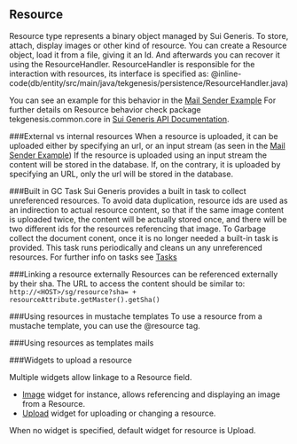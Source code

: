 ## Resource

Resource type represents a binary object managed by Sui Generis. To store, attach, display images or other kind of resource. You can create a Resource object, load it from a file, giving it an Id. 
And afterwards you can recover it using the ResourceHandler.
ResourceHandler is responsible for the interaction with resources, its interface is specified as:
@inline-code(db/entity/src/main/java/tekgenesis/persistence/ResourceHandler.java)

You can see an example for this behavior in the [Mail Sender Example](../samples/mailReport.html#send-by-mail-to-all-guests)
For further details on Resource behavior check package tekgenesis.common.core in [Sui Generis API Documentation](../javadoc/index.html). 


###External vs internal resources
When a resource is uploaded, it can be uploaded either by specifying an url, or an input stream (as seen in the [Mail Sender Example](../samples/mailReport.html#send-by-mail-to-all-guests))
If the resource is uploaded using an input stream the content will be stored in the database. If, on the contrary, it is uploaded by specifying an URL, only the url will be stored in the database.

###Built in GC Task
Sui Generis provides a built in task to collect unreferenced resources.
To avoid data duplication, resource ids are used as an indirection to actual resource content, so that if the same image content is uploaded twice, the content will be actually stored once, and there will be two different ids for the resources referencing that image.
To Garbage collect the document conent, once it is no longer needed a built-in task is provided.
This task runs periodically and cleans un any unreferenced resources.
For further info on tasks see [Tasks](../tasks.html)

###Linking a resource externally
Resources can be referenced externally by their sha. The URL to access the content should be similar to: 
``` http://<HOST>/sg/resource?sha= + resourceAttribute.getMaster().getSha() ``` 
 

###Using resources in mustache templates
To use a resource from a mustache template, you can use the @resource tag. 

###Using resources as templates mails

###Widgets to upload a resource

Multiple widgets allow linkage to a Resource field. 
- [Image](../forms/widgets/widgets.html#image) widget for instance, allows referencing and displaying an image from a Resource.
- [Upload](../forms/widgets/widgets.html#upload) widget for uploading or changing a resource.

When no widget is specified, default widget for resource is Upload.
